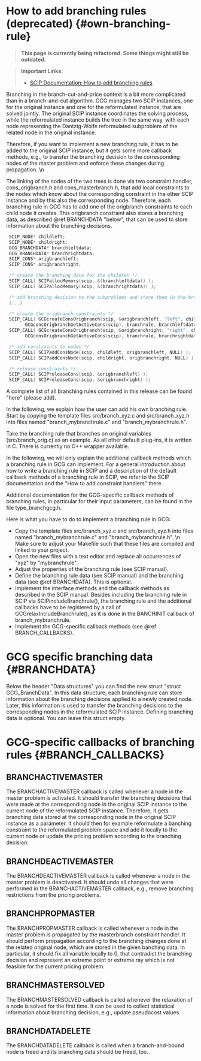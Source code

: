 # How to add branching rules (deprecated) {#own-branching-rule}
> **This page is currently being refactored. Some things might still be outdated.**

> **Important Links:**
> - [SCIP Documentation: How to add branching rules](https://scip.zib.de/doc-6.0.2/html/BRANCH.php)

 Branching in the branch-cut-and-price context is a bit more complicated than in a branch-and-cut algorithm.
 GCG manages two SCIP instances, one for the original instance and one for the reformulated instance, that are solved jointly.
 The original SCIP instance coordinates the solving process, while the reformulated instance builds the tree in the same
 way, with each node representing the Dantzig-Wolfe reformulated subproblem of the related node in the original instance.

 Therefore, if you want to implement a new branching rule, it has to be added to the original SCIP instance, but it gets some
 more callback methods, e.g., to transfer the branching decision to the corresponding nodes of the master problem and
 enforce these changes during propagation.
 \n

 The linking of the nodes of the two trees is done via two constraint handler, cons_origbranch.h and cons_masterbranch.h,
 that add local constraints to the nodes which know about the corresponding constraint in the other SCIP instance and by
 this also the corresponding node. Therefore, each branching rule in GCG has to add one of the origbranch constraints to each
 child node it creates. This origbranch constraint also stores a branching data, as described @ref BRANCHDATA "below", that
 can be used to store information about the branching decisions.

 ```C
  SCIP_NODE* childleft;
  SCIP_NODE* childright;
  GCG_BRANCHDATA* branchleftdata;
  GCG_BRANCHDATA* branchrightdata;
  SCIP_CONS* origbranchleft;
  SCIP_CONS* origbranchright;

  /* create the branching data for the children */
  SCIP_CALL( SCIPallocMemory(scip, &(branchleftdata)) );
  SCIP_CALL( SCIPallocMemory(scip, &(branchrightdata)) );

  /* add branching decision to the subproblems and store them in the branching data */
  (...)

  /* create the origbranch constraints */
  SCIP_CALL( GCGcreateConsOrigbranch(scip, &origbranchleft, "left", childleft,
        GCGconsOrigbranchGetActiveCons(scip), branchrule, branchleftdata) );
  SCIP_CALL( GCGcreateConsOrigbranch(scip, &origbranchright, "right", childright,
        GCGconsOrigbranchGetActiveCons(scip), branchrule, branchrightdata) );

  /* add constraints to nodes */
  SCIP_CALL( SCIPaddConsNode(scip, childleft, origbranchleft, NULL) );
  SCIP_CALL( SCIPaddConsNode(scip, childright, origbranchright, NULL) );

  /* release constraints */
  SCIP_CALL( SCIPreleaseCons(scip, &origbranchleft) );
  SCIP_CALL( SCIPreleaseCons(scip, &origbranchright) );
```

 A complete list of all branching rules contained in this release can be found "here" (please add).

 In the following, we explain how the user can add his own branching rule.
 Start by copying the template files src/branch_xyz.c and src/branch_xyz.h into files named "branch_mybranchrule.c"
    and "branch_mybranchrule.h".

 Take the branching rule that branches on original variables (src/branch_orig.c) as an example.
 As all other default plug-ins, it is written in C. There is currently no C++ wrapper available.

 In the following, we will only explain the additional callback methods which a branching rule in GCG can implement.
 For a general introduction about how to write a branching rule in SCIP and a description of the default callback methods
 of a branching rule in SCIP, we refer to the SCIP documentation and the "How to add constraint handlers" there.

 Additional documentation for the GCG-specific callback methods of branching rules, in particular for their input parameters,
 can be found in the file type_branchgcg.h.

 Here is what you have to do to implement a branching rule in GCG:
 - Copy the template files src/branch_xyz.c and src/branch_xyz.h into files named "branch_mybranchrule.c"
    and "branch_mybranchrule.h".
    \n
    Make sure to adjust your Makefile such that these files are compiled and linked to your project.
 - Open the new files with a text editor and replace all occurrences of "xyz" by "mybranchrule".
 - Adjust the properties of the branching rule (see SCIP manual).
 - Define the branching rule data (see SCIP manual) and the branching data (see @ref BRANCHDATA). This is optional.
 - Implement the interface methods and the callback methods as described in the SCIP manual.
 Besides including the branching rule in SCIP via SCIPincludeBranchrule(), the branching rule and the additional callbacks
 have to be registered by a call of GCGrelaxIncludeBranchrule(), as it is done in the BANCHINIT callback of branch_mybranchrule.
 - Implement the GCG-specific callback methods (see @ref BRANCH_CALLBACKS).

 # GCG specific branching data {#BRANCHDATA}

 Below the header "Data structures" you can find the new struct "struct GCG_BranchData".
 In this data structure, each branching rule can store information about the branching decisions applied to a newly created node.
 Later, this information is used to transfer the branching decisions to the corresponding nodes in the reformulated SCIP instance.
 Defining branching data is optional. You can leave this struct empty.

 # GCG-specific callbacks of branching rules {#BRANCH_CALLBACKS}

 ## BRANCHACTIVEMASTER

 The BRANCHACTIVEMASTER callback is called whenever a node in the master problem is activated.
 It should transfer the branching decisions that were made at the corresponding node in the original SCIP instance to the
 current node of the reformulated SCIP instance. Therefore, it gets branching data stored at the corresponding node in the
 original SCIP instance as a parameter. It should then for example reformulate a banching constraint to the
 reformulated problem space and add it locally to the current node or update the pricing problem according to the
 branching decision.

 ## BRANCHDEACTIVEMASTER

 The BRANCHDEACTIVEMASTER callback is called whenever a node in the master problem is deactivated.
 It should undo all changes that were performed in the BRANCHACTIVEMASTER callback, e.g., remove branching restrictions
 from the pricing problems.

 ## BRANCHPROPMASTER

 The BRANCHPROPMASTER callback is called whenever a node in the master problem is propagated by the masterbranch
 constraint handler.
 It should perform propagation according to the branching changes done at the related original node, which are stored in
 the given banching data. In particular, it should fix all variable locally to 0, that contradict the branching decision
 and represent an extreme point or extreme ray which is not feasible for the current pricing problem.

 ## BRANCHMASTERSOLVED

 The BRANCHMASTERSOLVED callback is called whenever the relaxation of a node is solved for the first time. It can be used
 to collect statistical information about branching decision, e.g., update pseudocost values.

 ## BRANCHDATADELETE

 The BRANCHDATADELETE callback is called when a branch-and-bound node is freed and its branching data should be freed, too.
